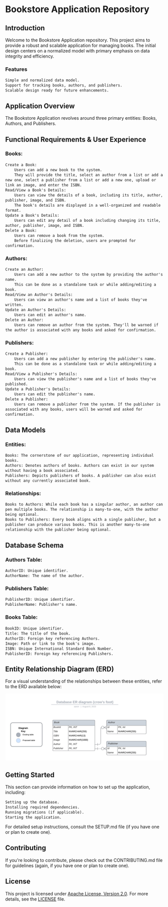 # Bookstore Application Repository
## Introduction

Welcome to the Bookstore Application repository. This project aims to provide a robust and scalable application for managing books. The initial design centers on a normalized model with primary emphasis on data integrity and efficiency.
### Features

    Simple and normalized data model.
    Support for tracking books, authors, and publishers.
    Scalable design ready for future enhancements.

## Application Overview

The Bookstore Application revolves around three primary entities: Books, Authors, and Publishers.

## Functional Requirements & User Experience
### Books:

    Create a Book:
        Users can add a new book to the system.
        They will provide the title, select an author from a list or add a new one, select a publisher from a list or add a new one, upload or link an image, and enter the ISBN.
    Read/View a Book's Details:
        Users can view the details of a book, including its title, author, publisher, image, and ISBN.
        The book's details are displayed in a well-organized and readable format.
    Update a Book's Details:
        Users can edit any detail of a book including changing its title, author, publisher, image, and ISBN.
    Delete a Book:
        Users can remove a book from the system.
        Before finalizing the deletion, users are prompted for confirmation.

### Authors:

    Create an Author:
        Users can add a new author to the system by providing the author's name.
        This can be done as a standalone task or while adding/editing a book.
    Read/View an Author's Details:
        Users can view an author's name and a list of books they've written.
    Update an Author's Details:
        Users can edit an author's name.
    Delete an Author:
        Users can remove an author from the system. They'll be warned if the author is associated with any books and asked for confirmation.

### Publishers:

    Create a Publisher:
        Users can add a new publisher by entering the publisher's name.
        This can be done as a standalone task or while adding/editing a book.
    Read/View a Publisher's Details:
        Users can view the publisher's name and a list of books they've published.
    Update a Publisher's Details:
        Users can edit the publisher's name.
    Delete a Publisher:
        Users can remove a publisher from the system. If the publisher is associated with any books, users will be warned and asked for confirmation.

## Data Models

### Entities:

    Books: The cornerstone of our application, representing individual books.
    Authors: Denotes authors of books. Authors can exist in our system without having a book associated.
    Publishers: Depicts publishers of books. A publisher can also exist without any currently associated book.

### Relationships:

    Books to Authors: While each book has a singular author, an author can pen multiple books. The relationship is many-to-one, with the author being optional.
    Books to Publishers: Every book aligns with a single publisher, but a publisher can produce various books. This is another many-to-one relationship with the publisher being optional.

## Database Schema
### Authors Table:

    AuthorID: Unique identifier.
    AuthorName: The name of the author.

### Publishers Table:

    PublisherID: Unique identifier.
    PublisherName: Publisher's name.

### Books Table:

    BookID: Unique identifier.
    Title: The title of the book.
    AuthorID: Foreign key referencing Authors.
    Image: Path or link to the book's image.
    ISBN: Unique International Standard Book Number.
    PublisherID: Foreign key referencing Publishers.

## Entity Relationship Diagram (ERD)

For a visual understanding of the relationships between these entities, refer to the ERD available below:

![Entity Relationship Diagram](docs/entity_relationship_diagram.jpeg)

## Getting Started

This section can provide information on how to set up the application, including:

    Setting up the database.
    Installing required dependencies.
    Running migrations (if applicable).
    Starting the application.

For detailed setup instructions, consult the SETUP.md file (if you have one or plan to create one).
## Contributing

If you're looking to contribute, please check out the CONTRIBUTING.md file for guidelines (again, if you have one or plan to create one).
## License

This project is licensed under [Apache License, Version 2.0](https://www.apache.org/licenses/LICENSE-2.0). For more details, see the [LICENSE](LICENSE) file.